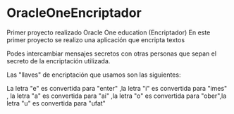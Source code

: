 # OracleOneEncriptador
Primer proyecto realizado Oracle One education (Encriptador)
En este primer proyecto se realizo una aplicación que encripta textos

Podes intercambiar mensajes secretos con otras personas que sepan el secreto de la encriptación utilizada.

Las "llaves" de encriptación que usamos  son las siguientes:

La letra "e" es convertida para "enter" ,la letra "i" es convertida para "imes" , la letra "a" es convertida para "ai" ,la letra "o" es convertida para "ober",la letra "u" es convertida para "ufat"



